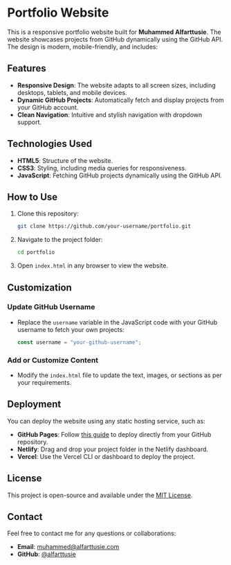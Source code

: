 # Portfolio Website

This is a responsive portfolio website built for **Muhammed Alfarttusie**. The website showcases projects from GitHub dynamically using the GitHub API. The design is modern, mobile-friendly, and includes:

## Features

- **Responsive Design**: The website adapts to all screen sizes, including desktops, tablets, and mobile devices.
- **Dynamic GitHub Projects**: Automatically fetch and display projects from your GitHub account.
- **Clean Navigation**: Intuitive and stylish navigation with dropdown support.

## Technologies Used

- **HTML5**: Structure of the website.
- **CSS3**: Styling, including media queries for responsiveness.
- **JavaScript**: Fetching GitHub projects dynamically using the GitHub API.

## How to Use

1. Clone this repository:
   ```bash
   git clone https://github.com/your-username/portfolio.git
   ```
2. Navigate to the project folder:
   ```bash
   cd portfolio
   ```
3. Open `index.html` in any browser to view the website.

## Customization

### Update GitHub Username
- Replace the `username` variable in the JavaScript code with your GitHub username to fetch your own projects:
  ```javascript
  const username = "your-github-username";
  ```

### Add or Customize Content
- Modify the `index.html` file to update the text, images, or sections as per your requirements.

## Deployment

You can deploy the website using any static hosting service, such as:
- **GitHub Pages**: Follow [this guide](https://pages.github.com/) to deploy directly from your GitHub repository.
- **Netlify**: Drag and drop your project folder in the Netlify dashboard.
- **Vercel**: Use the Vercel CLI or dashboard to deploy the project.

## License

This project is open-source and available under the [MIT License](LICENSE).

## Contact

Feel free to contact me for any questions or collaborations:
- **Email**: [muhammed@alfarttusie.com](mailto:muhammed@alfarttusie.com)
- **GitHub**: [@alfarttusie](https://github.com/alfarttusie)
